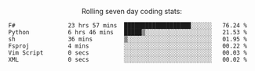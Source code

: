 <!--<p align="center">
  <img width="auto" src ="https://github-readme-stats.vercel.app/api/top-langs/?username=syrkis&layout=compact&hide_border=true&theme=darcula&bg_color=00000000&langs_count=6&hide=jupyter%20notebook,JavaScript,HTML" width = 400>
      <img src ="https://github-readme-streak-stats.herokuapp.com?user=syrkis&theme=darcula&hide_border=true&background=FFFFFF00" width = 400>

</p>-->
<p align="center">Rolling seven day coding stats:</p>
<!--START_SECTION:waka-->

```text
F#               23 hrs 57 mins  ███████████████████░░░░░░   76.24 %
Python           6 hrs 46 mins   █████▒░░░░░░░░░░░░░░░░░░░   21.53 %
sh               36 mins         ▒░░░░░░░░░░░░░░░░░░░░░░░░   01.95 %
Fsproj           4 mins          ░░░░░░░░░░░░░░░░░░░░░░░░░   00.22 %
Vim Script       0 secs          ░░░░░░░░░░░░░░░░░░░░░░░░░   00.03 %
XML              0 secs          ░░░░░░░░░░░░░░░░░░░░░░░░░   00.02 %
```

<!--END_SECTION:waka-->
